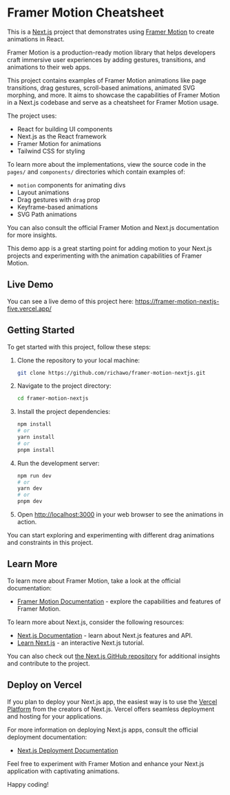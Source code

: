 # Framer Motion Cheatsheet

This is a [Next.js](https://nextjs.org/) project that demonstrates using [Framer Motion](https://www.framer.com/motion/) to create animations in React. 

Framer Motion is a production-ready motion library that helps developers craft immersive user experiences by adding gestures, transitions, and animations to their web apps.

This project contains examples of Framer Motion animations like page transitions, drag gestures, scroll-based animations, animated SVG morphing, and more.  It aims to showcase the capabilities of Framer Motion in a Next.js codebase and serve as a cheatsheet for Framer Motion usage.

The project uses:

- React for building UI components
- Next.js as the React framework
- Framer Motion for animations
- Tailwind CSS for styling

To learn more about the implementations, view the source code in the `pages/` and `components/` directories which contain examples of:

- `motion` components for animating divs 
- Layout animations
- Drag gestures with `drag` prop
- Keyframe-based animations
- SVG Path animations

You can also consult the official Framer Motion and Next.js documentation for more insights.

This demo app is a great starting point for adding motion to your Next.js projects and experimenting with the animation capabilities of Framer Motion.

## Live Demo

You can see a live demo of this project here: https://framer-motion-nextjs-five.vercel.app/

## Getting Started

To get started with this project, follow these steps:

1. Clone the repository to your local machine:

    ```bash
    git clone https://github.com/richawo/framer-motion-nextjs.git
    ```

2. Navigate to the project directory:

   ```bash
   cd framer-motion-nextjs
   ```

3. Install the project dependencies:

   ```bash
   npm install
   # or
   yarn install
   # or
   pnpm install
   ```

4. Run the development server:

   ```bash
   npm run dev
   # or
   yarn dev
   # or
   pnpm dev
   ```

5. Open [http://localhost:3000](http://localhost:3000) in your web browser to see the animations in action.

You can start exploring and experimenting with different drag animations and constraints in this project.

## Learn More

To learn more about Framer Motion, take a look at the official documentation:

- [Framer Motion Documentation](https://www.framer.com/api/motion/) - explore the capabilities and features of Framer Motion.

To learn more about Next.js, consider the following resources:

- [Next.js Documentation](https://nextjs.org/docs) - learn about Next.js features and API.
- [Learn Next.js](https://nextjs.org/learn) - an interactive Next.js tutorial.

You can also check out [the Next.js GitHub repository](https://github.com/vercel/next.js/) for additional insights and contribute to the project.

## Deploy on Vercel

If you plan to deploy your Next.js app, the easiest way is to use the [Vercel Platform](https://vercel.com/new?utm_medium=default-template&filter=next.js&utm_source=create-next-app&utm_campaign=create-next-app-readme) from the creators of Next.js. Vercel offers seamless deployment and hosting for your applications.

For more information on deploying Next.js apps, consult the official deployment documentation:

- [Next.js Deployment Documentation](https://nextjs.org/docs/deployment)

Feel free to experiment with Framer Motion and enhance your Next.js application with captivating animations.

Happy coding!

